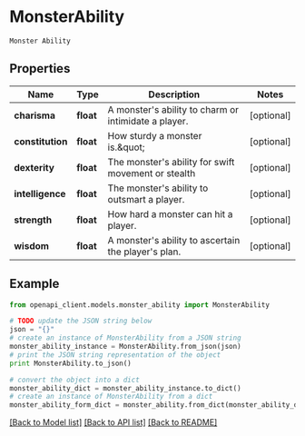 # MonsterAbility

`Monster Ability` 

## Properties
Name | Type | Description | Notes
------------ | ------------- | ------------- | -------------
**charisma** | **float** | A monster&#39;s ability to charm or intimidate a player. | [optional] 
**constitution** | **float** | How sturdy a monster is.\&quot; | [optional] 
**dexterity** | **float** | The monster&#39;s ability for swift movement or stealth | [optional] 
**intelligence** | **float** | The monster&#39;s ability to outsmart a player. | [optional] 
**strength** | **float** | How hard a monster can hit a player. | [optional] 
**wisdom** | **float** | A monster&#39;s ability to ascertain the player&#39;s plan. | [optional] 

## Example

```python
from openapi_client.models.monster_ability import MonsterAbility

# TODO update the JSON string below
json = "{}"
# create an instance of MonsterAbility from a JSON string
monster_ability_instance = MonsterAbility.from_json(json)
# print the JSON string representation of the object
print MonsterAbility.to_json()

# convert the object into a dict
monster_ability_dict = monster_ability_instance.to_dict()
# create an instance of MonsterAbility from a dict
monster_ability_form_dict = monster_ability.from_dict(monster_ability_dict)
```
[[Back to Model list]](../README.md#documentation-for-models) [[Back to API list]](../README.md#documentation-for-api-endpoints) [[Back to README]](../README.md)


